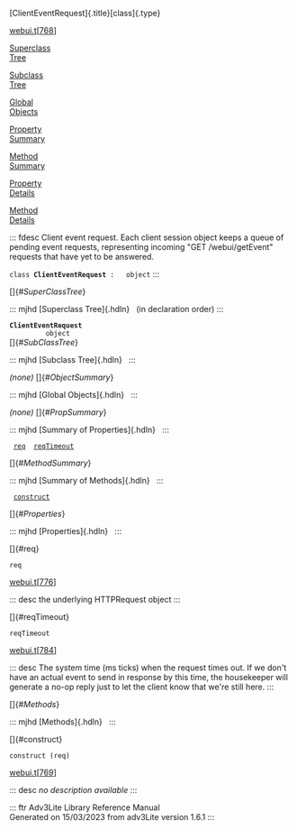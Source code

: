 [ClientEventRequest]{.title}[class]{.type}

[webui.t](../file/webui.t.html)\[[768](../source/webui.t.html#768)\]

[Superclass\
Tree](#_SuperClassTree_)

[Subclass\
Tree](#_SubClassTree_)

[Global\
Objects](#_ObjectSummary_)

[Property\
Summary](#_PropSummary_)

[Method\
Summary](#_MethodSummary_)

[Property\
Details](#_Properties_)

[Method\
Details](#_Methods_)

::: fdesc
Client event request. Each client session object keeps a queue of
pending event requests, representing incoming \"GET /webui/getEvent\"
requests that have yet to be answered.

`class `**`ClientEventRequest`**` :   object`
:::

[]{#_SuperClassTree_}

::: mjhd
[Superclass Tree]{.hdln}   (in declaration order)
:::

**`ClientEventRequest`**\
`         object`\
[]{#_SubClassTree_}

::: mjhd
[Subclass Tree]{.hdln}  
:::

*(none)* []{#_ObjectSummary_}

::: mjhd
[Global Objects]{.hdln}  
:::

*(none)* []{#_PropSummary_}

::: mjhd
[Summary of Properties]{.hdln}  
:::

` `[`req`](#req)`  `[`reqTimeout`](#reqTimeout)`  `

[]{#_MethodSummary_}

::: mjhd
[Summary of Methods]{.hdln}  
:::

` `[`construct`](#construct)`  `

[]{#_Properties_}

::: mjhd
[Properties]{.hdln}  
:::

[]{#req}

`req`

[webui.t](../file/webui.t.html)\[[776](../source/webui.t.html#776)\]

::: desc
the underlying HTTPRequest object
:::

[]{#reqTimeout}

`reqTimeout`

[webui.t](../file/webui.t.html)\[[784](../source/webui.t.html#784)\]

::: desc
The system time (ms ticks) when the request times out. If we don\'t have
an actual event to send in response by this time, the housekeeper will
generate a no-op reply just to let the client know that we\'re still
here.
:::

[]{#_Methods_}

::: mjhd
[Methods]{.hdln}  
:::

[]{#construct}

`construct (req)`

[webui.t](../file/webui.t.html)\[[769](../source/webui.t.html#769)\]

::: desc
*no description available*
:::

::: ftr
Adv3Lite Library Reference Manual\
Generated on 15/03/2023 from adv3Lite version 1.6.1
:::
